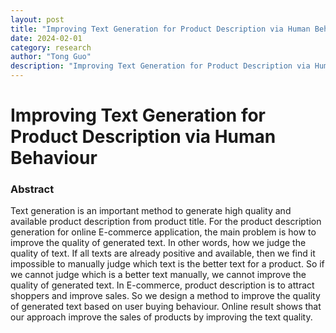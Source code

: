 ```yaml
---
layout: post
title: "Improving Text Generation for Product Description via Human Behaviour"
date: 2024-02-01
category: research
author: "Tong Guo"
description: "Improving Text Generation for Product Description via Human Behaviour"
---
```

# Improving Text Generation for Product Description via Human Behaviour

### Abstract
Text generation is an important method to generate high quality and available product description from product title. For the product description generation for online E-commerce application, the main problem is how to improve the quality of generated text. In other words, how we judge the quality of text. If all texts are already positive and available, then we find it impossible to manually judge which text is the better text for a product. So if we cannot judge which is a better text manually,  we cannot improve the quality of generated text. In E-commerce, product description is to attract shoppers and improve sales. So we design a method to improve the quality of generated text based on user buying behaviour. Online result shows that our approach improve the sales of products by improving the text quality.

